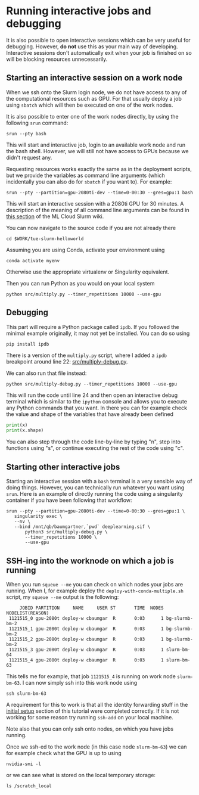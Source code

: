 # Running interactive jobs and debugging 

It is also possible to open interactive sessions which can be very useful for debugging. However, **do not** use this as your main way of developing. Interactive sessions don't automatically exit when your job is finished on so will be blocking resources unnecessarily. 

## Starting an interactive session on a work node

When we ssh onto the Slurm login node, we do not have access to any of the computational resources such as GPU. For that usually deploy a job using `sbatch` which will then be executed on one of the work nodes. 

It is also possible to enter one of the work nodes directly, by using the following `srun` command:

````
srun --pty bash
````

This will start and interactive job, login to an available work node and run the bash shell. However, we will still not have access to GPUs because we didn't request any.

Requesting resources works exactly the same as in the deployment scripts, but we provide the variables as command line arguments (which incidentally you can also do for `sbatch` if you want to). For example:

````
srun --pty --partition=gpu-2080ti-dev --time=0-00:30 --gres=gpu:1 bash 
````

This will start an interactive session with a 2080ti GPU for 30 minutes. A description of the meaning of all command line arguments can be found in [this section](https://gitlab.mlcloud.uni-tuebingen.de/doku/public/-/wikis/Slurm#submitting-batch-jobs) of the ML Cloud Slurm wiki.

You can now navigate to the source code if you are not already there
````
cd $WORK/tue-slurm-helloworld
````

Assuming you are using Conda, activate your environment using 
````
conda activate myenv
````
Otherwise use the appropriate virtualenv or Singularity equivalent. 


Then you can run Python as you would on your local system
````
python src/multiply.py --timer_repetitions 10000 --use-gpu
````

## Debugging

This part will require a Python package called `ipdb`. If you followed the minimal example originally, it may not yet be installed. You can do so using 

````
pip install ipdb
````

There is a version of the `multiply.py` script, where I added a `ipdb` breakpoint around line 22: [src/multiply-debug.py](/src/multiply-debug.py). 

We can also run that file instead:
````
python src/multiply-debug.py --timer_repetitions 10000 --use-gpu
````

This will run the code until line 24 and then open an interactive debug terminal which is similar to the `ipython` console and allows you to execute any Python commands that you want. In there you can for example check the value and shape of the variables that have already been defined
````python
print(x)
print(x.shape)
````

You can also step through the code line-by-line by typing "n", step into functions using "s", or continue executing the rest of the code using "c". 

## Starting other interactive jobs  

Starting an interactive session with a `bash` terminal is a very sensible way of doing things. However, you can technically run whatever you want using `srun`. Here is an example of directly running the code using a singularity container if you have been following that workflow:

````
srun --pty --partition=gpu-2080ti-dev --time=0-00:30 --gres=gpu:1 \
   singularity exec \
   --nv \
   --bind /mnt/qb/baumgartner,`pwd` deeplearning.sif \
       python3 src/multiply-debug.py \
       --timer_repetitions 10000 \
       --use-gpu 
````

## SSH-ing into the worknode on which a job is running

When you run `squeue --me` you can check on which nodes your jobs are running. When I, for example deploy the `deploy-with-conda-multiple.sh` script, my `squeue --me` output is the following:

````
     JOBID PARTITION     NAME     USER ST       TIME  NODES NODELIST(REASON)
 1121515_0 gpu-2080t deploy-w cbaumgar  R       0:03      1 bg-slurmb-bm-2
 1121515_1 gpu-2080t deploy-w cbaumgar  R       0:03      1 bg-slurmb-bm-2
 1121515_2 gpu-2080t deploy-w cbaumgar  R       0:03      1 bg-slurmb-bm-2
 1121515_3 gpu-2080t deploy-w cbaumgar  R       0:03      1 slurm-bm-64
 1121515_4 gpu-2080t deploy-w cbaumgar  R       0:03      1 slurm-bm-63
````

This tells me for example, that job `1121515_4` is running on work node `slurm-bm-63`. I can now simply ssh into this work node using 

````
ssh slurm-bm-63
````

A requirement for this to work is that all the identity forwarding stuff in the [initial setup](/instructions/initial-setup.md) section of this tutorial were completed correctly. If it is not working for some reason try running `ssh-add` on your local machine. 

Note also that you can only ssh onto nodes, on which you have jobs running. 

Once we ssh-ed to the work node (in this case node `slurm-bm-63`) we can for example check what the GPU is up to using
````
nvidia-smi -l
````

or we can see what is stored on the local temporary storage:

````
ls /scratch_local
````